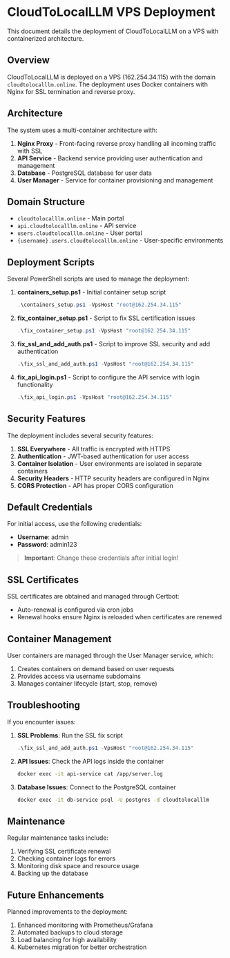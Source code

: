 # CloudToLocalLLM VPS Deployment

This document details the deployment of CloudToLocalLLM on a VPS with containerized architecture.

## Overview

CloudToLocalLLM is deployed on a VPS (162.254.34.115) with the domain `cloudtolocalllm.online`. The deployment uses Docker containers with Nginx for SSL termination and reverse proxy.

## Architecture

The system uses a multi-container architecture with:

1. **Nginx Proxy** - Front-facing reverse proxy handling all incoming traffic with SSL
2. **API Service** - Backend service providing user authentication and management
3. **Database** - PostgreSQL database for user data
4. **User Manager** - Service for container provisioning and management

## Domain Structure

- `cloudtolocalllm.online` - Main portal
- `api.cloudtolocalllm.online` - API service
- `users.cloudtolocalllm.online` - User portal
- `{username}.users.cloudtolocalllm.online` - User-specific environments

## Deployment Scripts

Several PowerShell scripts are used to manage the deployment:

1. **containers_setup.ps1** - Initial container setup script
   ```powershell
   .\containers_setup.ps1 -VpsHost "root@162.254.34.115"
   ```

2. **fix_container_setup.ps1** - Script to fix SSL certification issues
   ```powershell
   .\fix_container_setup.ps1 -VpsHost "root@162.254.34.115"
   ```

3. **fix_ssl_and_add_auth.ps1** - Script to improve SSL security and add authentication
   ```powershell
   .\fix_ssl_and_add_auth.ps1 -VpsHost "root@162.254.34.115"
   ```

4. **fix_api_login.ps1** - Script to configure the API service with login functionality
   ```powershell
   .\fix_api_login.ps1 -VpsHost "root@162.254.34.115"
   ```

## Security Features

The deployment includes several security features:

1. **SSL Everywhere** - All traffic is encrypted with HTTPS
2. **Authentication** - JWT-based authentication for user access
3. **Container Isolation** - User environments are isolated in separate containers
4. **Security Headers** - HTTP security headers are configured in Nginx
5. **CORS Protection** - API has proper CORS configuration

## Default Credentials

For initial access, use the following credentials:

- **Username**: admin
- **Password**: admin123

> **Important**: Change these credentials after initial login!

## SSL Certificates

SSL certificates are obtained and managed through Certbot:

- Auto-renewal is configured via cron jobs
- Renewal hooks ensure Nginx is reloaded when certificates are renewed

## Container Management

User containers are managed through the User Manager service, which:

1. Creates containers on demand based on user requests
2. Provides access via username subdomains
3. Manages container lifecycle (start, stop, remove)

## Troubleshooting

If you encounter issues:

1. **SSL Problems**: Run the SSL fix script 
   ```powershell
   .\fix_ssl_and_add_auth.ps1 -VpsHost "root@162.254.34.115"
   ```

2. **API Issues**: Check the API logs inside the container
   ```bash
   docker exec -it api-service cat /app/server.log
   ```

3. **Database Issues**: Connect to the PostgreSQL container
   ```bash
   docker exec -it db-service psql -U postgres -d cloudtolocalllm
   ```

## Maintenance

Regular maintenance tasks include:

1. Verifying SSL certificate renewal
2. Checking container logs for errors
3. Monitoring disk space and resource usage
4. Backing up the database

## Future Enhancements

Planned improvements to the deployment:

1. Enhanced monitoring with Prometheus/Grafana
2. Automated backups to cloud storage
3. Load balancing for high availability
4. Kubernetes migration for better orchestration 